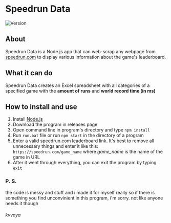 # Speedrun Data

![Version](https://img.shields.io/badge/version-1.0.2-8A2BE2)

## About

Speedrun Data is a Node.js app that can web-scrap any webpage from [speedrun.com](https://speedrun.com) to display various information about the game's leaderboard.

## What it can do

Speedrun Data creates an Excel spreadsheet with all categories of a specified game with the **amount of runs** and **world record time (in ms)**

## How to install and use

1. Install [Node.js](https://nodejs.org)
2. Download the program in releases page
3. Open command line in program's directory and type `npm install`
4. Run `run.bat` file or run `npm start` in the directory of a program
5. Enter a valid speedrun.com leaderboard link. It's best to remove all unnecessary things and enter it like this: `https://speedrun.com/game_name` where _game_name_ is the name of the game in URL
6. After it went through everything, you can exit the program by typing `exit`

### P. S.

the code is messy and stuff and i made it for myself really so if there is something you find unconvinient in this program, i'm sorry. not like anyone needs it though

###### kvvoya
